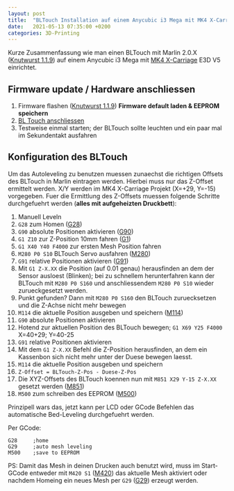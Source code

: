 ```yaml
---
layout: post
title:  "BLTouch Installation auf einem Anycubic i3 Mega mit MK4 X-Carriage E3D V5 "
date:   2021-05-13 07:35:00 +0200
categories: 3D-Printing
---
```

Kurze Zusammenfassung wie man einen BLTouch mit Marlin 2.0.X ([Knutwurst 1.1.9](https://github.com/knutwurst/Marlin-2-0-x-Anycubic-i3-MEGA-S)) auf einem Anycubic i3 Mega mit [MK4 X-Carriage](https://www.thingiverse.com/thing:3537449) E3D V5 einrichtet.

## Firmware update / Hardware anschliessen
1. Firmware flashen ([Knutwurst 1.1.9](https://github.com/knutwurst/Marlin-2-0-x-Anycubic-i3-MEGA-S)) **Firmware default laden & EEPROM speichern**
1. [BL Touch anschliessen](https://github.com/knutwurst/Marlin-2-0-x-Anycubic-i3-MEGA-S/wiki/BLTouch-Installation-(deutsch))
1. Testweise einmal starten; der BLTouch sollte leuchten und ein paar mal im Sekundentakt ausfahren

## Konfiguration des BLTouch
Um das Autoleveling zu benutzen muessen zunaechst die richtigen Offsets des BLTouch in Marlin eintragen werden. Hierbei muss nur das Z-Offset ermittelt werden. X/Y werden im MK4 X-Carriage Projekt (X=+29, Y=-15) vorgegeben. Fuer die Ermittlung des Z-Offsets muessen folgende Schritte durchgefuehrt werden (**alles mit aufgeheizten Druckbett**):

1. Manuell Leveln
1. `G28` zum Homen ([G28](https://marlinfw.org/docs/gcode/G028.html))
1. `G90` absolute Positionen aktivieren ([G90](https://marlinfw.org/docs/gcode/G090.html))
1. `G1 Z10` zur Z-Position 10mm fahren ([G1](https://marlinfw.org/docs/gcode/G000-G001.html))
1. `G1 X40 Y40 F4000` zur ersten Mesh Position fahren
1. `M280 P0 S10` BLTouch Servo ausfahren ([M280](https://marlinfw.org/docs/gcode/M280.html))
1. `G91` relative Positionen aktivieren ([G91](https://marlinfw.org/docs/gcode/G091.html))
1. Mit `G1 Z-X.XX` die Position (auf 0.01 genau) herausfinden an dem der Sensor ausloest (Blinken); bei zu schnellem herunterfahren kann der BLTouch mit `M280 P0 S160` und anschliessendem `M280 P0 S10` wieder zurueckgesetzt werden.
1. Punkt gefunden? Dann mit `M280 P0 S160` den BLTouch zuruecksetzen und die Z-Achse nicht mehr bewegen
1. `M114` die aktuelle Position ausgeben und speichern ([M114](https://marlinfw.org/docs/gcode/M114.html))
1. `G90` absolute Positionen aktivieren
1. Hotend zur aktuellen Position des BLTouch bewegen; `G1 X69 Y25 F4000` X=40+29; Y=40-25
1. `G91` relative Positionen aktivieren
1. Mit dem `G1 Z-X.XX` Befehl die Z-Position herausfinden, an dem ein Kassenbon sich nicht mehr unter der Duese bewegen laesst.
1. `M114` die aktuelle Position ausgeben und speichern
1. `Z-Offset = BLTouch-Z-Pos - Duese-Z-Pos`
1. Die XYZ-Offsets des BLTouch koennen nun mit `M851 X29 Y-15 Z-X.XX` gesetzt werden ([M851](https://marlinfw.org/docs/gcode/M851.html))
1. `M500` zum schreiben des EEPROM ([M500](https://marlinfw.org/docs/gcode/M500.html))

Prinzipell wars das, jetzt kann per LCD oder GCode Befehlen das automatische Bed-Leveling durchgefuehrt werden.

Per GCode:
```
G28     ;home
G29     ;auto mesh leveling
M500    ;save to EEPROM
```

PS: Damit das Mesh in deinen Drucken auch benutzt wird, muss im Start-GCode entweder mit `M420 S1` ([M420](https://marlinfw.org/docs/gcode/M420.html)) das aktuelle Mesh aktiviert oder nachdem Homeing ein neues Mesh per `G29` ([G29](https://marlinfw.org/docs/gcode/G029-abl-bilinear.html)) erzeugt werden. 
